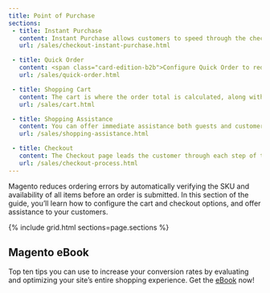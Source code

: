 ```yaml
---
title: Point of Purchase
sections:
 - title: Instant Purchase
   content: Instant Purchase allows customers to speed through the checkout process using information that is saved in their account.
   url: /sales/checkout-instant-purchase.html

 - title: Quick Order
   content: <span class="card-edition-b2b">Configure Quick Order to reduce the order process to several clicks for logged in customers when they know the product name or SKU of the products they want to order.</span>
   url: /sales/quick-order.html

 - title: Shopping Cart
   content: The cart is where the order total is calculated, along with discount coupons and estimated shipping and tax.
   url: /sales/cart.html

 - title: Shopping Assistance
   content: You can offer immediate assistance both guests and customers who have registered for an account with your store.
   url: /sales/shopping-assistance.html

 - title: Checkout
   content: The Checkout page leads the customer through each step of the process for completing the order transaction. Customers who are logged into their accounts can complete checkout quickly, because much of the information is already in their accounts.
   url: /sales/checkout-process.html
---
```


Magento reduces ordering errors by automatically verifying the SKU and availability of all items before an order is submitted. In this section of the guide, you’ll learn how to configure the cart and checkout options, and offer assistance to your customers.

{% include grid.html sections=page.sections %}

## Magento eBook

Top ten tips you can use to increase your conversion rates by evaluating and optimizing your site’s entire shopping experience. Get the [eBook][] now!

[eBook]: https://magento.com/resources/increasing-conversion-rates-ebook
